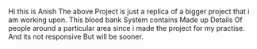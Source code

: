 Hi this is Anish The above Project is just a replica of a bigger project that i am working upon. This blood bank System contains Made up Details Of people around a particular area since 
i made the project for my practise. And its not responsive But will be sooner.
